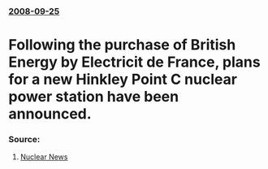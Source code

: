### [2008-09-25](/news/2008/09/25/index.md)

#  Following the purchase of British Energy by Electricit de France, plans for a new Hinkley Point C nuclear power station have been announced. 




### Source:

1. [Nuclear News](http://www.world-nuclear-news.org/NN_New_dawn_for_UK_nuclear_power_2409081.html)
